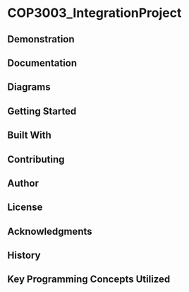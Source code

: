 # COP3003_IntegrationProject


## Demonstration


## Documentation


## Diagrams


## Getting Started


## Built With


## Contributing


## Author


## License


## Acknowledgments


## History


## Key Programming Concepts Utilized
